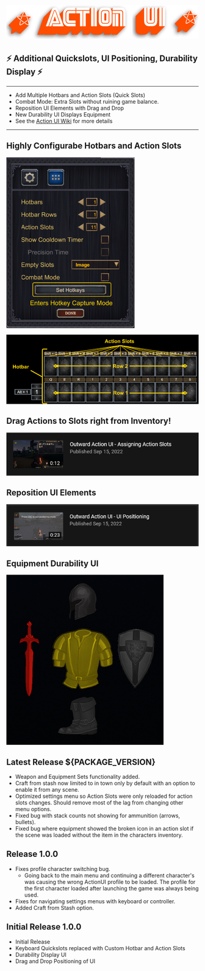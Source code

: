 # ![Action UI](https://github.com/ModifAmorphic/outward/blob/master/ActionUI/Assets/ReadmeAssets/Banner.png?raw=true)

## ⚡ Additional Quickslots, UI Positioning, Durability Display ⚡

***

- Add Multiple Hotbars and Action Slots (Quick Slots)
- Combat Mode: Extra Slots without ruining game balance.
- Reposition UI Elements with Drag and Drop
- New Durability UI Displays Equipment
- See the [Action UI Wiki](https://github.com/ModifAmorphic/outward/wiki/Action-UI) for more details

***

## Highly Configurabe Hotbars and Action Slots

![Hotbar Settings](https://github.com/ModifAmorphic/outward/blob/master/ActionUI/Assets/ReadmeAssets/HotbarSettingsView_small.png?raw=true)

![Hotbars](https://github.com/ModifAmorphic/outward/blob/master/ActionUI/Assets/ReadmeAssets/Hotbar.png?raw=true)

## Drag Actions to Slots right from Inventory!

[ ![Assign Actions YouTube Video](https://github.com/ModifAmorphic/outward/blob/master/ActionUI/Assets/ReadmeAssets/AssignActionSlotVideo.png?raw=true) ](https://youtu.be/nJT76DLFIqw)

## Reposition UI Elements

[ ![UI Positioning YouTube Video](https://github.com/ModifAmorphic/outward/blob/master/ActionUI/Assets/ReadmeAssets/UIPositioningVideo.png?raw=true) ](https://youtu.be/zoY1qEdeATg)

## Equipment Durability UI

![Durability Display](https://github.com/ModifAmorphic/outward/blob/master/ActionUI/Assets/ReadmeAssets/DurabilityDisplay.png?raw=true)


## Latest Release ${PACKAGE_VERSION}
  - Weapon and Equipment Sets functionality added.
  - Craft from stash now limited to in town only by default with an option to enable it from any scene.
  - Optimized settings menu so Action Slots were only reloaded for action slots changes. Should remove most of the lag from changing other menu options.
  - Fixed bug with stack counts not showing for ammunition (arrows, bullets).
  - Fixed bug where equipment showed the broken icon in an action slot if the scene was loaded without the item in the characters inventory.

## Release 1.0.0
  - Fixes profile character switching bug. 
    - Going back to the main menu and continuing a different character's was causing the wrong ActionUI profile to be loaded. The profile for the first character loaded after launching the game was always being used.
  - Fixes for navigating settings menus with keyboard or controller.
  - Added Craft from Stash option.

## Initial Release 1.0.0
  - Initial Release
  - Keyboard Quickslots replaced with Custom Hotbar and Action Slots
  - Durability Display UI
  - Drag and Drop Positioning of UI